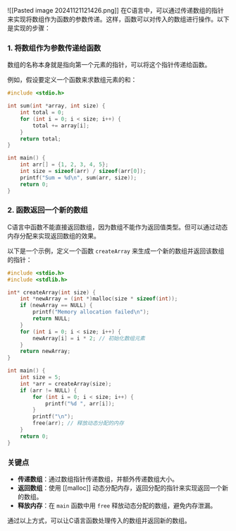 ![[Pasted image 20241121121426.png]]
在C语言中，可以通过传递数组的指针来实现将数组作为函数的参数传递。这样，函数可以对传入的数组进行操作。以下是实现的步骤：

### 1. 将数组作为参数传递给函数
数组的名称本身就是指向第一个元素的指针，可以将这个指针传递给函数。

例如，假设要定义一个函数来求数组元素的和：

```c
#include <stdio.h>

int sum(int *array, int size) {
    int total = 0;
    for (int i = 0; i < size; i++) {
        total += array[i];
    }
    return total;
}

int main() {
    int arr[] = {1, 2, 3, 4, 5};
    int size = sizeof(arr) / sizeof(arr[0]);
    printf("Sum = %d\n", sum(arr, size));
    return 0;
}
```

### 2. 函数返回一个新的数组
C语言中函数不能直接返回数组，因为数组不能作为返回值类型。但可以通过动态内存分配来实现返回数组的效果。

以下是一个示例，定义一个函数 `createArray` 来生成一个新的数组并返回该数组的指针：

```c
#include <stdio.h>
#include <stdlib.h>

int* createArray(int size) {
    int *newArray = (int *)malloc(size * sizeof(int));
    if (newArray == NULL) {
        printf("Memory allocation failed\n");
        return NULL;
    }
    for (int i = 0; i < size; i++) {
        newArray[i] = i * 2; // 初始化数组元素
    }
    return newArray;
}

int main() {
    int size = 5;
    int *arr = createArray(size);
    if (arr != NULL) {
        for (int i = 0; i < size; i++) {
            printf("%d ", arr[i]);
        }
        printf("\n");
        free(arr); // 释放动态分配的内存
    }
    return 0;
}
```

### 关键点

- **传递数组**：通过数组指针传递数组，并额外传递数组大小。
- **返回数组**：使用 [[malloc]] 动态分配内存，返回分配的指针来实现返回一个新的数组。
- **释放内存**：在 `main` 函数中用 `free` 释放动态分配的数组，避免内存泄漏。

通过以上方式，可以让C语言函数处理传入的数组并返回新的数组。